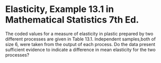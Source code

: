 # Elasticity, Example 13.1 in Mathematical Statistics 7th Ed. #

The coded values for a measure of elasticity in plastic prepared by two different processes are given in Table 13.1. Independent samples,both of size 6, were taken from the output of each process. Do the data present sufficient evidence to indicate a difference in mean elasticity for the two processes?